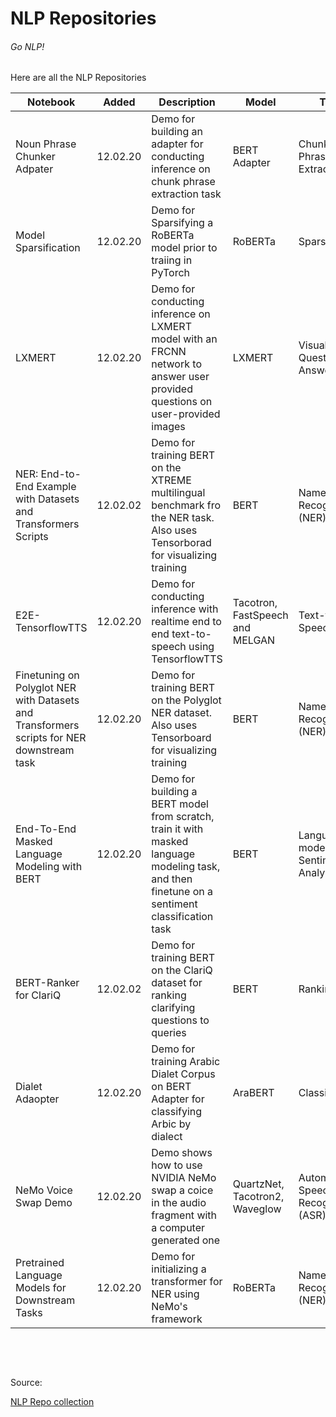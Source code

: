# NLP Repositories
###### Go NLP!


Here are all the NLP Repositories

Notebook|Added|Description|Model|Task|Creator|Source
-|-|-|-|-|-|-
Noun Phrase Chunker Adpater|12.02.20|Demo for building an adapter for conducting inference on chunk phrase extraction task|BERT Adapter|Chunk Phrase Extraction|AdapterHub
Model Sparsification|12.02.20|Demo for Sparsifying a RoBERTa model prior to traiing in PyTorch|RoBERTa|Sparsification|Hugging Face
LXMERT|12.02.20|Demo for conducting inference on LXMERT model with an FRCNN network to answer user provided questions on user-provided images|LXMERT|Visual Question Answering|Hugging Face
NER: End-to-End Example with Datasets and Transformers Scripts|12.02.02|Demo for training BERT on the XTREME multilingual benchmark fro the NER task. Also uses Tensorborad for visualizing training|BERT|Named Entity Recognition (NER)|Manu Remoro
E2E-TensorflowTTS|12.02.20|Demo for conducting inference with realtime end to end text-to-speech using TensorflowTTS|Tacotron, FastSpeech and MELGAN|Text-to-Speech|Tensorflor
Finetuning on Polyglot NER with Datasets and Transformers scripts for NER downstream task|12.02.20|Demo for training BERT on the Polyglot NER dataset. Also uses Tensorboard for visualizing training|BERT|Named Entity Recognition (NER)|Manu Remoro
End-To-End Masked Language Modeling with BERT|12.02.20|Demo for building a BERT model from scratch, train it with masked language modeling task, and then finetune on a sentiment classification task|BERT|Language modeling, Sentiment Analysis|Ankur Singh
BERT-Ranker for ClariQ|12.02.02|Demo for training BERT on the ClariQ dataset for ranking clarifying questions to queries|BERT|Ranking|Gustavo Penha
Dialet Adaopter|12.02.20|Demo for training Arabic Dialet Corpus on BERT Adapter for classifying Arbic by dialect|AraBERT|Classification|Nick Doiron
NeMo Voice Swap Demo|12.02.20|Demo shows how to use NVIDIA NeMo swap a coice in the audio fragment with a computer generated one|QuartzNet, Tacotron2, Waveglow|Automatic Speech Recognition (ASR)|NVDIA
Pretrained Language Models for Downstream Tasks|12.02.20|Demo for initializing a transformer for NER using NeMo's framework|RoBERTa|Named Entity Recognition (NER)|NVIDIA

​

​


Source:



<a id="raw-url" href="https://firebasestorage.googleapis.com/v0/b/gitbook-28427.appspot.com/o/assets%2F-MH4efZ7qUYrDnvgT_BO%2F-MQwImr465ijDOGgqNjs%2F-MQwKMwy9ZUY49B3Uhtf%2FNLP%20Repo.pdf?alt=media&amp;token=1e8d4f9a-622e-40c7-b5c2-44df357f7ced"><i class="fas fa-download" aria-hidden="true"></i>NLP Repo collection</a>
</i>

